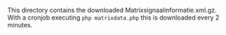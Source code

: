 This directory contains the downloaded Matrixsignaalinformatie.xml.gz. With a cronjob executing `php matrixdata.php` this is downloaded every 2 minutes.
